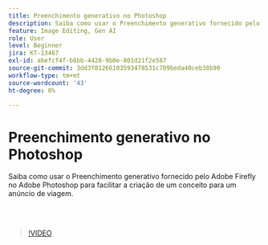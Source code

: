 ```yaml
---
title: Preenchimento generativo no Photoshop
description: Saiba como usar o Preenchimento generativo fornecido pelo Adobe Firefly
feature: Image Editing, Gen AI
role: User
level: Beginner
jira: KT-13467
exl-id: abefcf4f-b8bb-4428-9b0e-801d21f2e587
source-git-commit: 3dd3f81266103593478531c789beda40ceb38b90
workflow-type: tm+mt
source-wordcount: '43'
ht-degree: 0%

---
```


# Preenchimento generativo no Photoshop

Saiba como usar o Preenchimento generativo fornecido pelo Adobe Firefly no Adobe Photoshop para facilitar a criação de um conceito para um anúncio de viagem.

<br> 

>[!VIDEO](https://video.tv.adobe.com/v/3420537?quality=12&learn=on&hidetitle=true)
